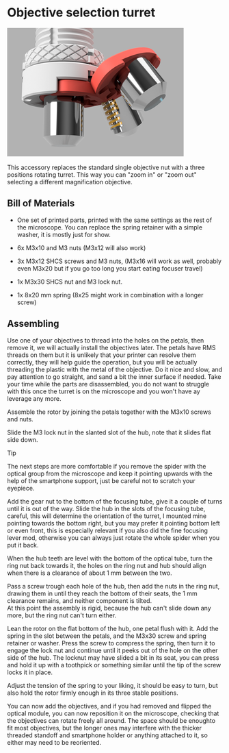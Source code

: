 # Objective selection turret

![/Mods/Optical/Turret/render.png](/Mods/Optical/Turret/render.png)

This accessory replaces the standard single objective nut with a three positions rotating turret.
This way you can "zoom in" or "zoom out" selecting a different magnification objective. 

## Bill of Materials

- One set of printed parts, printed with the same settings as the rest of the microscope. You can replace the spring retainer with a simple washer, it is mostly just for show.

- 6x M3x10 and M3 nuts (M3x12 will also work)

- 3x M3x12 SHCS screws and M3 nuts, (M3x16 will work as well, probably even M3x20 but if you go too long you start eating focuser travel)

- 1x M3x30 SHCS nut and M3 lock nut.

- 1x 8x20 mm spring (8x25 might work in combination with a longer screw)

## Assembling

Use one of your objectives to thread into the holes on the petals, then remove it, we will actually install the objectives later. The petals have RMS threads on them but it is unlikely that your printer can resolve them correctly, they will help guide the operation, but you will be actually threading the plastic with the metal of the objective. Do it nice and slow, and pay attention to go straight, and sand a bit the inner surface if needed. Take your time while the parts are disassembled, you do not want to struggle with this once the turret is on the microscope and you won't have ay leverage any more.

Assemble the rotor by joining the petals together with the M3x10 screws and nuts.

Slide the M3 lock nut in the slanted slot of the hub, note that it slides flat side down.

>[!TIP]
>The next steps are more comfortable if you remove the spider with the optical group from the microscope and keep it pointing upwards with the help of the smartphone support, just be careful not to scratch your eyepiece.

Add the gear nut to the bottom of the focusing tube, give it a couple of turns until it is out of the way.
Slide the hub in the slots of the focusing tube, careful, this will determine the orientation of the turret, I mounted mine pointing towards the bottom right, but you may prefer it pointing bottom left or even front, this is especially relevant if you also did the fine focusing lever mod, otherwise you can always just rotate the whole spider when you put it back.

When the hub teeth are level with the bottom of the optical tube, turn the ring nut back towards it, the holes on the ring nut and hub should align when there is a clearance of about 1 mm between the two.

Pass a screw trough each hole of the hub, then add the nuts in the ring nut, drawing them in until they reach the bottom of their seats, the 1 mm clearance  remains, and neither component is tilted.  
At this point the assembly is rigid, because the hub can't slide down any more, but the ring nut can't turn either.

Lean the rotor on the flat bottom of the hub, one petal flush with it.  Add the spring in the slot between the petals, and the M3x30 screw and spring retainer or washer.
Press the screw to compress the spring, then turn it to engage the lock nut and continue until it peeks out of the hole on the other side of the hub.  The locknut may have slided a bit in its seat, you can press and hold it up with a toothpick or something similar until the tip of the screw locks it in place.

Adjust the tension of the spring to your liking, it should be easy to turn, but also hold the rotor firmly enough in its three stable positions.

You can now add the objectives, and if you had removed and flipped the optical module, you can now reposition it on the microscope, checking that the objectives can rotate freely all around.
The space should be enoughto fit most objectives, but the longer ones may interfere with the thicker threaded standoff and smartphone holder or anything attached to it, so either may need to be reoriented.
